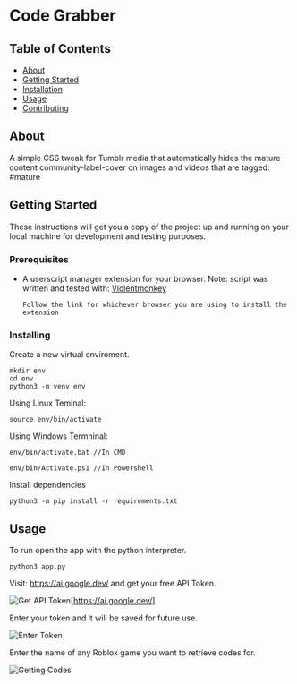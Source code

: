 # Code Grabber

## Table of Contents

- [About](#about)
- [Getting Started](#getting_started)
- [Installation](#installing)
- [Usage](#usage)
- [Contributing](../CONTRIBUTING.md)

## About <a name = "about"></a>

A simple CSS tweak for Tumblr media that automatically hides the mature content community-label-cover on images and videos that are tagged: #mature

## Getting Started <a name = "getting_started"></a>

These instructions will get you a copy of the project up and running on your local machine for development and testing purposes.

### Prerequisites

- A userscript manager extension for your browser. Note: script was written and tested with: [Violentmonkey](https://violentmonkey.github.io/get-it/)

    ```
    Follow the link for whichever browser you are using to install the extension
    ```

### Installing

Create a new virtual enviroment.

```
mkdir env
cd env
python3 -m venv env
```

Using Linux Teminal:

```
source env/bin/activate
```

Using Windows Termninal:

```
env/bin/activate.bat //In CMD

env/bin/Activate.ps1 //In Powershell
```

Install dependencies

```
python3 -m pip install -r requirements.txt
```

## Usage <a name = "usage"></a>

To run open the app with the python interpreter.
```
python3 app.py
```
Visit: https://ai.google.dev/ and get your free API Token.

![Get API Token](image-1.png)[https://ai.google.dev/]

Enter your token and it will be saved for future use.

![Enter Token](image-2.png)

Enter the name of any Roblox game you want to retrieve codes for.

![Getting Codes](image.png)
